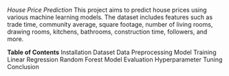 *House Price Prediction*
This project aims to predict house prices using various machine learning models. The dataset includes features such as trade time, community average, square footage, number of living rooms, drawing rooms, kitchens, bathrooms, construction time, followers, and more.

**Table of Contents**
Installation
Dataset
Data Preprocessing
Model Training
Linear Regression
Random Forest
Model Evaluation
Hyperparameter Tuning
Conclusion
